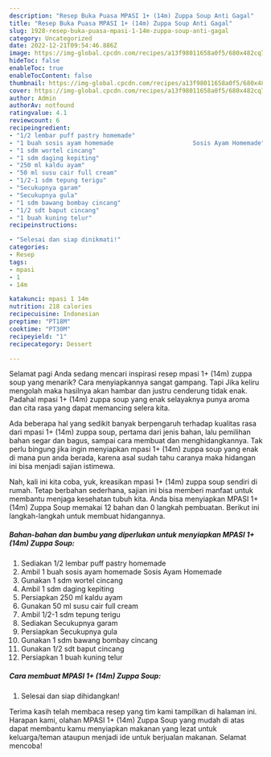 ```yaml
---
description: "Resep Buka Puasa MPASI 1+ (14m) Zuppa Soup Anti Gagal"
title: "Resep Buka Puasa MPASI 1+ (14m) Zuppa Soup Anti Gagal"
slug: 1928-resep-buka-puasa-mpasi-1-14m-zuppa-soup-anti-gagal
category: Uncategorized
date: 2022-12-21T09:54:46.886Z
image: https://img-global.cpcdn.com/recipes/a13f98011658a0f5/680x482cq70/mpasi-1-14m-zuppa-soup-foto-resep-utama.jpg
hideToc: false
enableToc: true
enableTocContent: false
thumbnail: https://img-global.cpcdn.com/recipes/a13f98011658a0f5/680x482cq70/mpasi-1-14m-zuppa-soup-foto-resep-utama.jpg
cover: https://img-global.cpcdn.com/recipes/a13f98011658a0f5/680x482cq70/mpasi-1-14m-zuppa-soup-foto-resep-utama.jpg
author: Admin
authorAv: notfound
ratingvalue: 4.1
reviewcount: 6
recipeingredient:
- "1/2 lembar puff pastry homemade"
- "1 buah sosis ayam homemade                      Sosis Ayam Homemade"
- "1 sdm wortel cincang"
- "1 sdm daging kepiting"
- "250 ml kaldu ayam"
- "50 ml susu cair full cream"
- "1/2-1 sdm tepung terigu"
- "Secukupnya garam"
- "Secukupnya gula"
- "1 sdm bawang bombay cincang"
- "1/2 sdt baput cincang"
- "1 buah kuning telur"
recipeinstructions:

- "Selesai dan siap dinikmati!"
categories:
- Resep
tags:
- mpasi
- 1
- 14m

katakunci: mpasi 1 14m 
nutrition: 218 calories
recipecuisine: Indonesian
preptime: "PT18M"
cooktime: "PT30M"
recipeyield: "1"
recipecategory: Dessert

---
```



Selamat pagi Anda sedang mencari inspirasi resep mpasi 1+ (14m) zuppa soup yang menarik? Cara menyiapkannya sangat gampang. Tapi Jika keliru mengolah maka hasilnya akan hambar dan justru cenderung tidak enak. Padahal mpasi 1+ (14m) zuppa soup yang enak selayaknya punya aroma dan cita rasa yang dapat memancing selera kita.


Ada beberapa hal yang sedikit banyak berpengaruh terhadap kualitas rasa dari mpasi 1+ (14m) zuppa soup, pertama dari jenis bahan, lalu pemilihan bahan segar dan bagus, sampai cara membuat dan menghidangkannya. Tak perlu bingung jika ingin menyiapkan mpasi 1+ (14m) zuppa soup yang enak di mana pun anda berada, karena asal sudah tahu caranya maka hidangan ini bisa menjadi sajian istimewa.




Nah, kali ini kita coba, yuk, kreasikan mpasi 1+ (14m) zuppa soup sendiri di rumah. Tetap berbahan sederhana, sajian ini bisa memberi manfaat untuk membantu menjaga kesehatan tubuh kita. Anda bisa menyiapkan MPASI 1+ (14m) Zuppa Soup memakai 12 bahan dan 0 langkah pembuatan. Berikut ini langkah-langkah untuk membuat hidangannya.

<!--inarticleads1-->

##### Bahan-bahan dan bumbu yang diperlukan untuk menyiapkan MPASI 1+ (14m) Zuppa Soup:

1. Sediakan 1/2 lembar puff pastry homemade
1. Ambil 1 buah sosis ayam homemade                      Sosis Ayam Homemade
1. Gunakan 1 sdm wortel cincang
1. Ambil 1 sdm daging kepiting
1. Persiapkan 250 ml kaldu ayam
1. Gunakan 50 ml susu cair full cream
1. Ambil 1/2-1 sdm tepung terigu
1. Sediakan Secukupnya garam
1. Persiapkan Secukupnya gula
1. Gunakan 1 sdm bawang bombay cincang
1. Gunakan 1/2 sdt baput cincang
1. Persiapkan 1 buah kuning telur




<!--inarticleads2-->

##### Cara membuat MPASI 1+ (14m) Zuppa Soup:


1. Selesai dan siap dihidangkan!



Terima kasih telah membaca resep yang tim kami tampilkan di halaman ini. Harapan kami, olahan MPASI 1+ (14m) Zuppa Soup yang mudah di atas dapat membantu kamu menyiapkan makanan yang lezat untuk keluarga/teman ataupun menjadi ide untuk berjualan makanan. Selamat mencoba!
